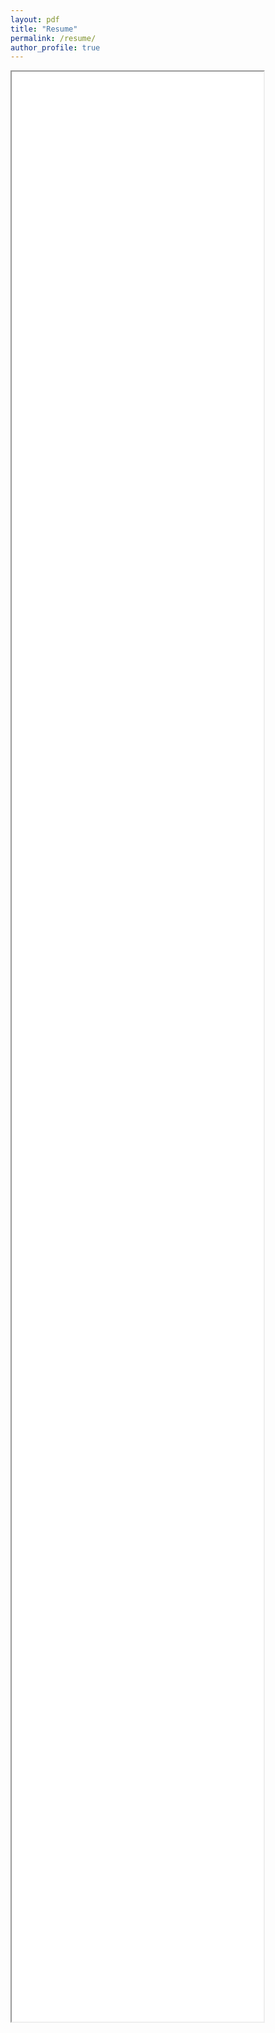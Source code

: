 ```yaml
---
layout: pdf
title: "Resume"
permalink: /resume/
author_profile: true
---
```


<iframe src="{{ site.url }}{{ site.baseurl }}/files/Noah_Crouch_Resume.pdf" width="80%" height="80%" type="application/pdf"></iframe>
